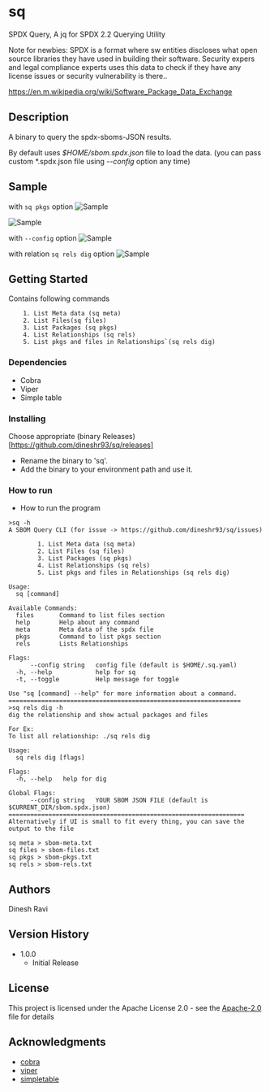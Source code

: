 # sq

SPDX Query, A jq for SPDX 2.2 Querying Utility

Note for newbies: SPDX is a format where sw entities discloses what open source libraries they have used in building their software. Security expers and legal compliance experts uses this data to check if they have any license issues or security vulnerability is there..

https://en.m.wikipedia.org/wiki/Software_Package_Data_Exchange

## Description

A binary to query the spdx-sboms-JSON results.

By default uses _$HOME/sbom.spdx.json_ file to load the data. (you can pass custom \*.spdx.json file using _--config_ option any time)

## Sample

with `sq pkgs` option
![Sample](https://github.com/dineshr93/sq/blob/main/screenshots/sq_pkgs.png?raw=true)

![Sample](https://github.com/dineshr93/sq/blob/main/sample.png?raw=true)

with `--config` option
![Sample](https://github.com/dineshr93/sq/blob/main/sample2.png?raw=true)

with relation `sq rels dig` option
![Sample](https://github.com/dineshr93/sq/blob/main/screenshots/dig.png?raw=true)

## Getting Started

Contains following commands

        1. List Meta data (sq meta)
        2. List Files(sq files)
        3. List Packages (sq pkgs)
        4. List Relationships (sq rels)
        5. List pkgs and files in Relationships`(sq rels dig)

### Dependencies

- Cobra
- Viper
- Simple table

### Installing

Choose appropriate (binary Releases)[https://github.com/dineshr93/sq/releases]

- Rename the binary to 'sq'.
- Add the binary to your environment path and use it.

### How to run

- How to run the program

```
>sq -h
A SBOM Query CLI (for issue -> https://github.com/dineshr93/sq/issues)

        1. List Meta data (sq meta)
        2. List Files (sq files)
        3. List Packages (sq pkgs)
        4. List Relationships (sq rels)
        5. List pkgs and files in Relationships (sq rels dig)

Usage:
  sq [command]

Available Commands:
  files       Command to list files section
  help        Help about any command
  meta        Meta data of the spdx file
  pkgs        Command to list pkgs section
  rels        Lists Relationships

Flags:
      --config string   config file (default is $HOME/.sq.yaml)
  -h, --help            help for sq
  -t, --toggle          Help message for toggle

Use "sq [command] --help" for more information about a command.
================================================================
>sq rels dig -h
dig the relationship and show actual packages and files

For Ex:
To list all relationship: ./sq rels dig

Usage:
  sq rels dig [flags]

Flags:
  -h, --help   help for dig

Global Flags:
      --config string   YOUR SBOM JSON FILE (default is $CURRENT_DIR/sbom.spdx.json)
=================================================================
Alternatively if UI is small to fit every thing, you can save the output to the file

sq meta > sbom-meta.txt
sq files > sbom-files.txt
sq pkgs > sbom-pkgs.txt
sq rels > sbom-rels.txt
```

## Authors

Dinesh Ravi

## Version History

- 1.0.0
  - Initial Release

## License

This project is licensed under the Apache License 2.0 - see the [Apache-2.0](LICENSE) file for details

## Acknowledgments

- [cobra](https://www.github.com/spf13/cobra)
- [viper](https://www.github.com/spf13/viper)
- [simpletable](https://www.github.com/alexeyco/simpletable)
